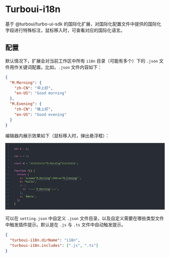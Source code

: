 # Turboui-i18n

基于 @turboui/turbo-ui-sdk 的国际化扩展，对国际化配置文件中提供的国际化字段进行特殊标注，鼠标移入时，可查看对应的国际化语言。

## 配置

默认情况下，扩展会对当前工作区中所有 `i18n` 目录（可能有多个）下的 `.json` 文件用作关键词配置。比如，`.json` 文件内容如下：

```json
{
  "M.Morning": {
    "zh-CN": "早上好",
    "en-US": "Good morning"
  },
  "M.Evening": {
    "zh-CN": "晚上好",
    "en-US": "Good evening"
  }
}
```

编辑器内展示效果如下（鼠标移入时，弹出悬浮框）：

![Alt text](./resources/demo.gif)

可以在 `setting.json` 中自定义 `.json` 文件目录，以及自定义需要在哪些类型文件中触发插件提示。默认是在 `.js` 与 `.ts` 文件中自动触发提示。

```json
{
  "turboui-i18n.dirName": "i18n",
  "turboui-i18n.includes": [".js", ".ts"]
}
```

